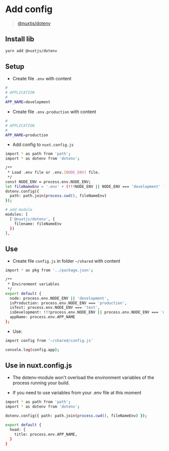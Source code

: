 # Add config

> [@nuxtjs/dotenv](https://github.com/nuxt-community/dotenv-module)

## Install lib

```bash
yarn add @nuxtjs/dotenv
```

## Setup

- Create file `.env` with content

```bash
#
# APPLICATION
#
APP_NAME=development
```

- Create file `.env.production` with content

```bash
#
# APPLICATION
#
APP_NAME=production
```

- Add config to `nuxt.config.js`

```bash
import * as path from 'path';
import * as dotenv from 'dotenv';

/**
 * Load .env file or .env.[NODE_ENV] file.
 */
const NODE_ENV = process.env.NODE_ENV;
let fileNameEnv = '.env' + (!!!NODE_ENV || NODE_ENV === 'development' ? '' : `.${NODE_ENV}`);
dotenv.config({
  path: path.join(process.cwd(), fileNameEnv)
});

# add module
modules: [
  ['@nuxtjs/dotenv', {
    filename: fileNameEnv
  }]
],
```

## Use

- Create file `config.js` in folder `~/shared` with content

```bash
import * as pkg from '../package.json';

/**
 * Environment variables
 */
export default {
  node: process.env.NODE_ENV || 'development',
  isProduction: process.env.NODE_ENV === 'production',
  isTest: process.env.NODE_ENV === 'test',
  isDevelopment: !!!process.env.NODE_ENV || process.env.NODE_ENV === 'development',
  appName: process.env.APP_NAME
};
```

- Use:

```bash
import config from '~/shared/config.js'

console.log(config.app);
```

## Use in nuxt.config.js

- The dotenv-module won't overload the environment variables of the process running your build.

- If you need to use variables from your .env file at this moment

```bash
import * as path from 'path';
import * as dotenv from 'dotenv';

dotenv.config({ path: path.join(process.cwd(), fileNameEnv) });

export default {
  head: {
    title: process.env.APP_NAME,
  }
}
```

